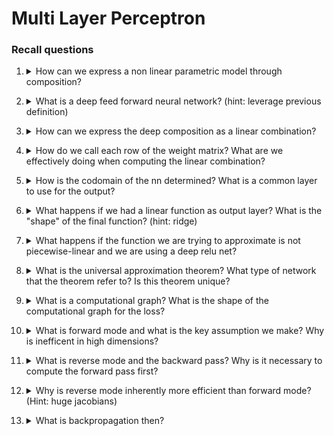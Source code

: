# Multi Layer Perceptron

### Recall questions


1. <details markdown=1><summary markdown="span"> How can we express a non linear parametric model through composition? </summary>
    
    \
    ![](../../../DEEP/mlp1.png)
    
</details>

2. <details markdown=1><summary markdown="span"> What is a deep feed forward neural network? (hint: leverage previous definition) </summary>
    
    \
    ![](../../../DEEP/mlp2.png) \
    Note that ==$f$ is linear, $\sigma$ is not==!
    
</details>

3. <details markdown=1><summary markdown="span"> How can we express the deep composition as a linear combination? </summary>
    
    \
    We can express it as the product of $W \to (W \ b), \ x \to (x \ 1)$. The weight of layer $\mathcal{l}$ are encoded in the matrix $W_{\mathcal{l}}$

</details>

4. <details markdown=1><summary markdown="span"> How do we call each row of the weight matrix? What are we effectively doing when computing the linear combination? </summary>
    
    \
    Each ==row of a weight matrix is called a neuron or hidden unit. Each layer is a vector to vector function,  $R^p \to R^q$==. \
    Furthermore, ==each layer has $q$ units acting in parallel==, and ==each unit acts as a scalar function $R^p \to R$==.
    
</details>

5. <details markdown=1><summary markdown="span"> How is the codomain of the nn determined? What is a common layer to use for the output? </summary>
    
    \
    The ==output layer determines the co-domain of the network==. In general, ==a linear layer== is a common choice for the output.
    
</details>

6. <details markdown=1><summary markdown="span"> What happens if we had a linear function as output layer? What is the "shape" of the final function? (hint: ridge) </summary>
    
    \
    The $y$ is expressed as a ==combination of ridge function==. This means that the final function will be ==piece-wise linear==. \
    ![](../../../DEEP/mlp3.png)
    
</details>

7. <details markdown=1><summary markdown="span"> What happens if the function we are trying to approximate is not piecewise-linear and we are using a deep relu net? </summary>
    
    \
    We ==cannot approximate it==.
    
</details>

8. <details markdown=1><summary markdown="span"> What is the universal approximation theorem? What type of network that the theorem refer to? Is this theorem unique? </summary>
    
    \
    ![](../../../DEEP/mlp4.png) \
    Note that ==$\sigma$ must be sigmoidal and that the network in question has just 1 layer==. Furthermore, ==for large enough $q$, we can make the tranining error arbitrarily small== (i.e. get better approx).

    
</details>

9. <details markdown=1><summary markdown="span"> What is a computational graph? What is the shape of the computational graph for the loss? </summary>

    \
    It's a ==directed acyclic graph that represents the computation of $f(x)$ with intermediate variables==. \
    ![](../../../DEEP/mlp5.png) \
    Shape: Input #params, Output: scalar
    
</details>

10. <details markdown=1><summary markdown="span"> What is forward mode and what is the key assumption we make? Why is inefficent in high dimensions? </summary>
    
    \
    Ideally, we want a ==lookup table to quickly compute the derivatives==. However, ==in high dimensions, the cost of computing $\nabla f(x) = p \times$ cost of computing $f(x)$==, since we have to compute partial derivatives w.r.t. to each input dimension.\
    In other words, we are simply applying the chain rule in a straightforward manner.
    
</details>

11. <details markdown=1><summary markdown="span"> What is reverse mode and the backward pass? Why is it necessary to compute the forward pass first? </summary>
    
    \
    ![](../../../DEEP/mlp6.png)
    
</details>

12. <details markdown=1><summary markdown="span"> Why is reverse mode inherently more efficient than forward mode? (Hint: huge jacobians) </summary>
    
    \
    ![](../../../DEEP/mlp7.png)
    
</details>

13. <details markdown=1><summary markdown="span"> What is backpropagation then? </summary>
    
    \
    We call backpropagation ==the reverse mode automatic differentiation applied to deep neural nets==. It is as fast as evaluating the original function! Always remember: backpropagation is ==a computational technique==.
    
</details>